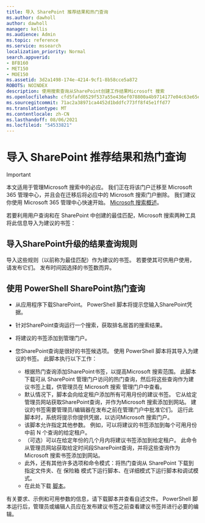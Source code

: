 ```yaml
---
title: 导入 SharePoint 推荐结果和热门查询
ms.author: dawholl
author: dawholl
manager: kellis
ms.audience: Admin
ms.topic: reference
ms.service: mssearch
localization_priority: Normal
search.appverid:
- BFB160
- MET150
- MOE150
ms.assetid: 3d2a1498-174e-4214-9cf1-8b58cce5a872
ROBOTS: NOINDEX
description: 使用搜索查询从SharePoint创建工作结果Microsoft 搜索
ms.openlocfilehash: cfd5fafd0529f537a55e436ef078800a4b9714177e04c63e65e968f16fcf322e
ms.sourcegitcommit: 71ac2a38971ca4452d1bddfc773ff8f45e1ffd77
ms.translationtype: MT
ms.contentlocale: zh-CN
ms.lasthandoff: 08/06/2021
ms.locfileid: "54533821"
---
```

# <a name="import-sharepoint-promoted-results-and-top-queries"></a>导入 SharePoint 推荐结果和热门查询

> [!IMPORTANT]
> 本文适用于管理Microsoft 搜索中的必应。 我们正在将该门户迁移至 Microsoft 365 管理中心，并且会在迁移后将必应中的 Microsoft 搜索门户删除。 我们建议你使用 Microsoft 365 管理中心快速开始。 [Microsoft 搜索概述](overview-microsoft-search.md)。
    
若要利用用户查询和在 SharePoint 中创建的最佳匹配，Microsoft 搜索两种工具将此信息导入为建议的书签： 
  
## <a name="import-sharepoint-promoted-result-query-rules"></a>导入SharePoint升级的结果查询规则

导入这些规则（以前称为最佳匹配）作为建议的书签。 若要使其可供用户使用，请发布它们。 发布时间因选择的书签数而异。
  
## <a name="import-top-sharepoint-queries-using-powershell"></a>使用 PowerShell SharePoint热门查询

- 从应用程序下载SharePoint。 PowerShell 脚本将提示您输入SharePoint凭据。
    
- 针对SharePoint查询运行一个搜索，获取排名居首的搜索结果。
    
- 将建议的书签添加到管理门户。
    
- 您SharePoint查询是很好的书签候选项。 使用 PowerShell 脚本将其导入为建议的书签。 此脚本执行以下工作：
    - 根据热门查询添加SharePoint书签，以提高Microsoft 搜索范围。 此脚本下载可从 SharePoint 管理门户访问的热门查询，然后将这些查询作为建议书签上载，供管理员在 Microsoft 搜索 管理门户中查看。
    - 默认情况下，脚本会向给定租户添加所有可用月份的建议书签。 它从给定管理员网站获取SharePoint查询，并作为Microsoft 搜索添加到网站。 建议的书签需要管理员/编辑器在发布之前在管理门户中批准它们。 运行此脚本时，系统将提示你提供凭据，以访问Microsoft 搜索门户。
    - 该脚本允许指定其他参数。 例如，可以将建议的书签添加到每个可用月份中前 N 个查询的给定租户。
    - （可选）可以在给定年份的几个月内将建议书签添加到给定租户。 此命令从管理员网站获取给定时间段SharePoint查询，并将这些查询作为Microsoft 搜索书签添加到网站。
    - 此外，还有其他许多选项和命令模式：将热门查询从 SharePoint 下载到指定文件夹、在 保险箱 模式下运行脚本、在详细模式下运行脚本和调试模式。
    - 在此处下载 [脚本](https://www.bingforbusiness.com/distribution/SharepointTopQueryBookmarks.zip)。 

有关要求、示例和可用参数的信息，请下载脚本并查看自述文件。 PowerShell 脚本运行后，管理员或编辑人员应在发布建议书签之前查看建议书签并进行必要的编辑。
